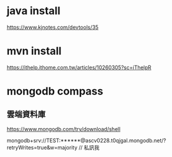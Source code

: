 # java install
https://www.kjnotes.com/devtools/35

# mvn install
https://ithelp.ithome.com.tw/articles/10260305?sc=iThelpR

# mongodb compass
## 雲端資料庫
https://www.mongodb.com/try/download/shell

mongodb+srv://TEST:******@ascv0228.t0qjgal.mongodb.net/?retryWrites=true&w=majority 
// 私訊我
